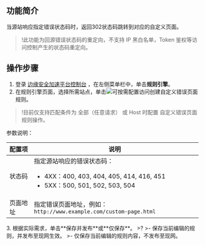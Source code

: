 ## 功能简介

当源站响应指定错误状态码时，返回302状态码跳转到对应的自定义页面。
>!此功能为回源错误状态码的重定向，不支持 IP 黑白名单，Token 鉴权等访问控制产生的状态码重定向。

## 操作步骤
1. 登录 [边缘安全加速平台控制台](https://console.cloud.tencent.com/teo) ，在左侧菜单栏中，单击**规则引擎**。
2. 在规则引擎页面，选择所需站点，单击![](https://qcloudimg.tencent-cloud.cn/raw/fe4d4900f8ad69d506adc49bdb70fa32.png)可按需配置访问创建自定义错误页面规则。
>!目前仅支持匹配条件为 全部（任意请求） 或 Host 时配置 自定义错误页面规则操作。
>
参数说明：
<table>
<thead>
<tr>
<th>配置项</th>
<th>说明</th>
</tr>
</thead>
<tbody><tr>
<td>状态码</td>
<td>指定源站响应的错误状态码：<ul><li>4XX：400, 403, 404, 405, 414, 416, 451</li><li>5XX：500, 501, 502, 503, 504</li></td>
</tr>
<tr>
<td>页面地址</td>
<td>指定错误页面地址，例如：<code>http://www.example.com/custom-page.html</code></td>
</tr>
</tbody></table>
3. 根据实际需求，单击**保存并发布**或**仅保存**。
>?
>- 保存当前编辑的规则，并发布至现网生效。
>- 仅保存当前编辑的规则内容，不发布至现网。
